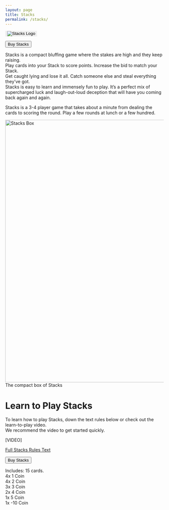 ```yaml
---
layout: page  
title: Stacks
permalink: /stacks/
---
```

<button style="border: none;" onclick="window.location.href = 'https://www.thegamecrafter.com/games/stacks3';">
  <img src="https://thehexagongames.com/uploaded-files/card-games/stacks/stacks_header.png" alt="Stacks Logo">
</button>

<button type="button" onclick="window.location.href = 'https://www.thegamecrafter.com/games/stacks3';" class="btn btn-primary saleButton">Buy Stacks</button>

Stacks is a compact bluffing game where the stakes are high and they keep raising.  
Play cards into your Stack to score points. Increase the bid to match your Stack.  
Get caught lying and lose it all. Catch someone else and steal everything they’ve got.  
Stacks is easy to learn and immensely fun to play. It’s a perfect mix of supercharged luck and laugh-out-loud deception that will have you coming back again and again.  

Stacks is a 3-4 player game that takes about a minute from dealing the cards to scoring the round. Play a few rounds at lunch or a few hundred.  

<div class="gallery">
  <img src="https://thehexagongames.com/uploaded-files/card-games/stacks/stacks_img_1" alt="Stacks Box" width="800" height="832">
  <div class="desc">The compact box of Stacks</div>
</div>

# Learn to Play Stacks  
To learn how to play Stacks, down the text rules below or check out the learn-to-play video.  
We recommend the video to get started quickly.  

[VIDEO]  

[Full Stacks Rules Text](https://docs.google.com/document/d/1ALDfTBiWL6Bs9XHl6D66jbR27kmQSUiFFyEO83S8OG8/edit?usp=sharing)

<button type="button" onclick="window.location.href = 'https://www.thegamecrafter.com/games/stacks3';" class="btn btn-primary saleButton">Buy Stacks</button>

Includes: 15 cards.  
4x 1 Coin  
4x 2 Coin  
3x 3 Coin  
2x 4 Coin  
1x 5 Coin  
1x -10 Coin  
